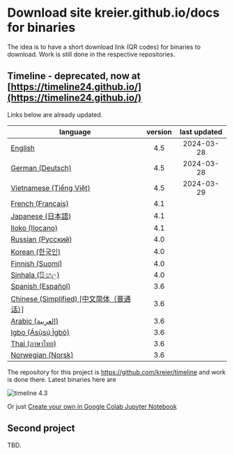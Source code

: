 # Download site kreier.github.io/docs for binaries

The idea is to have a short download link (QR codes) for binaries to download. Work is still done in the respective repositories.

## Timeline - deprecated, now at [https://timeline24.github.io/](https://timeline24.github.io/)

Links below are already updated.

| language                                   | version | last updated |
|--------------------------------------------|:-------:|:------------:|
| [English](https://timeline24.github.io/timeline_en.pdf)                 |   4.5   |  2024-03-28  |
| [German (Deutsch)](https://timeline24.github.io/timeline_de.pdf)        |   4.5   |  2024-03-28  |
| [Vietnamese (Tiếng Việt)](https://timeline24.github.io/timeline_vi.pdf) |   4.5   |  2024-03-29  |
| [French (Français)](https://timeline24.github.io/timeline_fr.pdf)       |   4.1   |              |
| [Japanese (日本語)](https://timeline24.github.io/timeline_ja.pdf)        |   4.1   |              |
| [Iloko (Ilocano)](https://timeline24.github.io/timeline_ilo.pdf)         |   4.1   |              |
| [Russian (Русский)](https://timeline24.github.io/timeline_ru.pdf)        |   4.0   |              |
| [Korean (한국인)](https://timeline24.github.io/timeline_ko.pdf)          |   4.0   |              |
| [Finnish (Suomi)](https://timeline24.github.io/timeline_fi.pdf)          |   4.0   |              |
| [Sinhala (සිංහල)](https://timeline24.github.io/timeline_si.pdf)         |   4.0   |              |
| [Spanish (Español)](https://timeline24.github.io/timeline_es.pdf)        |   3.6   |              |
| [Chinese (Simplified) [中文简体（普通话）]](https://timeline24.github.io/timeline_zh.pdf)|   3.6   |              |
| [Arabic (العربية)](https://timeline24.github.io/timeline_ar.pdf)            |   3.6   |              |
| [Igbo (Ásụ̀sụ́ Ìgbò)](https://timeline24.github.io/timeline_ig.pdf)      |   3.6   |              |
| [Thai (ภาษาไทย)](https://timeline24.github.io/timeline_th.pdf)         |   3.6   |              |
| [Norwegian (Norsk)](https://timeline24.github.io/timeline_no.pdf)         |   3.6   |              |

The repository for this project is https://github.com/kreier/timeline and work is done there. Latest binaries here are

![timeline 4.3](https://kreier.github.io/timeline/timeline20240309_4.2.png)

Or just [Create your own in Google Colab Jupyter Notebook](https://colab.research.google.com/drive/1G0z6jKIs_B_Md_y6Wen108Keo5WazalZ?usp=sharing)

## Second project

TBD.
